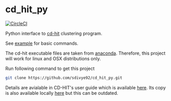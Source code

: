 # cd_hit_py

[![CircleCI](https://circleci.com/gh/circleci/circleci-docs.svg?style=shield)](https://app.circleci.com/pipelines/github/sdivye92/cd_hit_py)

Python interface to <a href="http://weizhong-lab.ucsd.edu/cdhit-web-server/cgi-bin/index.cgi?cmd=cd-hit">cd-hit</a> clustering program.

See [example](https://github.com/sdivye92/cd_hit_py/tree/master/example) for basic commands.

The cd-hit executable files are taken from [anaconda](https://anaconda.org/bioconda/cd-hit/files?version=4.8.1&type=). Therefore, this project will work for linux and OSX distributions only.

Run following command to get this project

```sh
git clone https://github.com/sdivye92/cd_hit_py.git
```

Details are avialable in CD-HIT's user guide which is available [here](http://www.bioinformatics.org/cd-hit/cd-hit-user-guide.pdf). Its copy is also available locally [here](documentation/cd-hit-user-guide.pdf) but this can be outdated.
